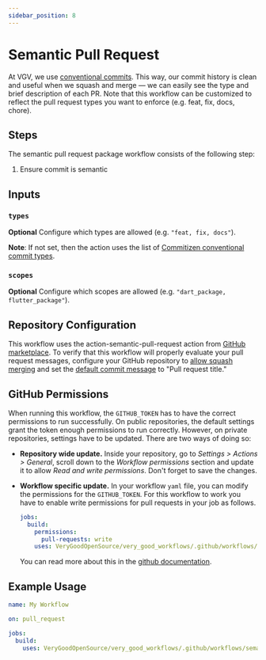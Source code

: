 ```yaml
---
sidebar_position: 8
---
```


# Semantic Pull Request

At VGV, we use [conventional commits](https://www.conventionalcommits.org/en/v1.0.0/). This way, our commit history is clean and useful when we squash and merge — we can easily see the type and brief description of each PR. Note that this workflow can be customized to reflect the pull request types you want to enforce (e.g. feat, fix, docs, chore).

## Steps

The semantic pull request package workflow consists of the following step:

1. Ensure commit is semantic

## Inputs

### `types`

**Optional** Configure which types are allowed (e.g. `"feat, fix, docs"`).

**Note**: If not set, then the action uses the list of [Commitizen conventional commit types][commitizen].

### `scopes`

**Optional** Configure which scopes are allowed (e.g. `"dart_package, flutter_package"`).

## Repository Configuration

This workflow uses the action-semantic-pull-request action from [GitHub marketplace](https://github.com/marketplace/actions/semantic-pull-request). To verify that this workflow will properly evaluate your
pull request messages, configure your GitHub repository to [allow squash merging](https://docs.github.com/en/repositories/configuring-branches-and-merges-in-your-repository/configuring-pull-request-merges/configuring-commit-squashing-for-pull-requests) and set the [default commit message](https://github.blog/changelog/2022-08-23-new-options-for-controlling-the-default-commit-message-when-merging-a-pull-request/) to "Pull request title." 

## GitHub Permissions

When running this workflow, the `GITHUB_TOKEN` has to have the correct permissions to run successfully. On public repositories, the default settings grant the token enough permissions to run correctly. However, on private repositories, settings have to be updated. There are two ways of doing so:

- **Repository wide update.** Inside your repository, go to _Settings > Actions > General_, scroll down to the _Workflow permissions_ section and update it to allow _Read and write permissions_. Don't forget to save the changes.
- **Workflow specific update.** In your workflow `yaml` file, you can modify the permissions for the `GITHUB_TOKEN`. For this workflow to work you have to enable write permissions for pull requests in your job as follows.

  ```yaml
  jobs:
    build:
      permissions:
        pull-requests: write
      uses: VeryGoodOpenSource/very_good_workflows/.github/workflows/semantic_pull_request.yml@v1
  ```

  You can read more about this in the [github documentation](https://docs.github.com/en/actions/security-guides/automatic-token-authentication#modifying-the-permissions-for-the-github_token).

## Example Usage

```yaml
name: My Workflow

on: pull_request

jobs:
  build:
    uses: VeryGoodOpenSource/very_good_workflows/.github/workflows/semantic_pull_request.yml@v1
```

[commitizen]: https://github.com/commitizen/conventional-commit-types
